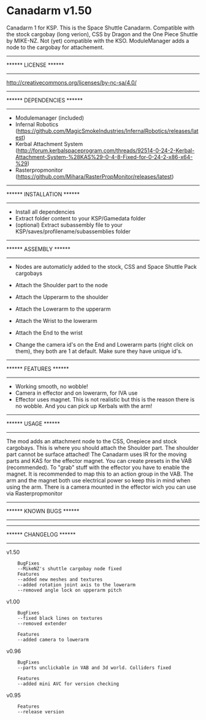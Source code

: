 Canadarm v1.50
========================================
Canadarm 1 for KSP.
This is the Space Shuttle Canadarm. Compatible with the stock cargobay (long verion), CSS by Dragon and the One Piece Shuttle by MIKE-NZ. Not (yet) compatible with the KSO.
ModuleManager adds a node to the cargobay for attachement.

********************************
****** LICENSE ******
*******************************
http://creativecommons.org/licenses/by-nc-sa/4.0/


********************************
****** DEPENDENCIES ******
*******************************
-	Modulemanager (included)
-	Infernal Robotics (https://github.com/MagicSmokeIndustries/InfernalRobotics/releases/latest)
-	Kerbal Attachment System (http://forum.kerbalspaceprogram.com/threads/92514-0-24-2-Kerbal-Attachment-System-%28KAS%29-0-4-8-Fixed-for-0-24-2-x86-x64-%29)
-	Rasterpropmonitor (https://github.com/Mihara/RasterPropMonitor/releases/latest)

********************************
****** INSTALLATION ******
*******************************
-	Install all dependencies
-	Extract folder content to your KSP/Gamedata folder
-	(optional) Extract subassembly file to your KSP/saves/profilename/subassemblies folder

********************************
****** ASSEMBLY ******
*******************************
-	Nodes are automaticly added to the stock, CSS and Space Shuttle Pack cargobays
-	Attach the Shoulder part to the node
-	Attach the Upperarm to the shoulder
-	Attach the Lowerarm to the upperarm
-	Attach the Wrist to the lowerarm
-	Attach the End to the wrist

-	Change the camera id's on the End and Lowerarm parts (right click on them), they both are 1 at default. Make sure they have unique id's.


********************************
****** FEATURES ******
*******************************
-	Working smooth, no wobble!
-	Camera in effector and on lowerarm, for IVA use
-	Effector uses magnet. This is not realistic but this is the reason there is no wobble. And you can pick up Kerbals with the arm!


********************************
****** USAGE ******
*******************************
The mod adds an attachment node to the CSS, Onepiece and stock cargobays. This is where you should attach the Shoulder part. The shoulder part cannot be surface attached!
The Canadarm uses IR for the moving parts and KAS for the effector magnet. You can create presets in the VAB (recommended).
To "grab" stuff with the effector you have to enable the magnet. It is recommended to map this to an action group in the VAB.
The arm and the magnet both use electrical power so keep this in mind when using the arm. There is a camera mounted in the effector wich you can use via Rasterpropmonitor


********************************
****** KNOWN BUGS ******
*******************************


********************************
****** CHANGELOG ******
*******************************
v1.50

		BugFixes
		--MikeNZ's shuttle cargobay node fixed
		Features
		--added new meshes and textures
		--added rotation joint axis to the lowerarm
		--removed angle lock on upperarm pitch
v1.00

		BugFixes
		--fixed black lines on textures
		--removed extender
		
		Features
		--added camera to lowerarm
v0.96

		BugFixes
		--parts unclickable in VAB and 3d world. Colliders fixed
		
		Features
		--added mini AVC for version checking
v0.95

		Features
		--release version
